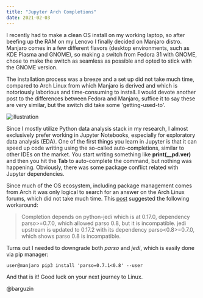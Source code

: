 ```yaml
---
title: "Jupyter Arch Completions"
date: 2021-02-03
---
```


I recently had to make a clean OS install on my working laptop, so after beefing up the RAM on my Lenovo I finally decided on Manjaro distro. Manjaro comes in a few different flavors (desktop environments, such as KDE Plasma and GNOME), so making a switch from Fedora 31 with GNOME, chose to make the switch as seamless as  possible and opted to stick with the GNOME version. 

The installation process was a breeze and a set up did not take much time, compared to Arch Linux from which Manjaro is derived and which is notoriously laborious and time-consuming to install. I would devote another post to the differences between Fedora and Manjaro, suffice it to say these are very similar, but the switch did take some 'getting-used-to'. 

![illustration](/home/barguzin/github/academic-kickstart/static/img/jupy.jpeg)

Since I mostly utilize Python data analysis stack in my research, I almost exclusively prefer working in Jupyter Notebooks, especially for exploratory data analysis (EDA). One of the first things you learn in Jupyter is that it can speed up code writing using the so-called auto-completions, similar to other IDEs on the market. You start writing something like **print(__pd.ver)** and then you hit the **Tab** to auto-complete the command, but nothing was happening. Obviously, there was some package conflict related with Jupyter dependencies.  

Since much of the OS ecosystem, including package management comes from Arch it was only logical to search for an answer on the Arch Linux forums, which did not take much time. This [post](https://bugs.archlinux.org/task/67552) suggested the following workaround: 

> Completion depends on python-jedi which is at 0.17.0, dependency parso>=0.7.0, which allowed parso 0.8, but it is incompatible. jedi upstream is updated to 0.17.2 with its dependency parso<0.8>=0.7.0, which shows parso 0.8 is incompatible.

Turns out I needed to downgrade both *parso* and *jedi*, which is easily done via pip manager: 

```console 
user@manjaro pip3 install 'parso=0.7.1<0.8' --user
```

And that is it! Good luck on your next journey to Linux. 

@barguzin
